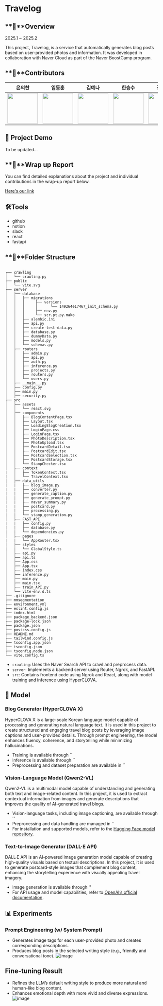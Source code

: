 # Travelog

## **📘**Overview

2025.1 ~ 2025.2

This project, Travelog, is a service that automatically generates blog posts based on user-provided photos and information. It was developed in collaboration with Naver Cloud as part of the Naver BoostCamp program.


## **📘**Contributors

|은의찬|임동훈|김예나|한승수|김동영
|:----:|:----:|:----:|:----:|:----:|
| [<img src="https://github.com/user-attachments/assets/de2fa83d-3076-4f18-bc65-45e34a456b72" alt="" style="width:100px;100px;">](https://github.com/0522chan) <br/> | [<img src="https://github.com/user-attachments/assets/6ba55701-35e6-421f-8ed7-03b054f55a76" alt="" style="width:100px;100px;">](https://github.com/naringles) <br/> | [<img src="https://github.com/user-attachments/assets/109315cf-03ea-46c9-af2d-4145cef1f50f" alt="" style="width:100px;100px;">](https://github.com/yehna2907) <br/> | [<img src="https://github.com/user-attachments/assets/b2e040a7-dca3-4a23-b44f-5de84b76c950" alt="" style="width:100px;100px;">](https://github.com/hanseungsoo13) <br/> | [<img src="https://github.com/user-attachments/assets/d973c9de-7e57-4796-8c48-924269f4d2c9" alt="" style="width:100px;100px;">](https://github.com/kimdyoc13) <br/> | 


## **📱 Project Demo**
To be updated...


## **📘**Wrap up Report
You can find detailed explanations about the project and individual contributions in the wrap-up report below.

[Here's our link]()


## **🛠️**Tools

- github
- notion
- slack
- react
- fastapi

## **📂**Folder Structure

```

┌── crawling
│   └── crawling.py
├── public
│   └── vite.svg
├── server
│   ├── database
│   │   ├── migrations
│   │   │     ├── versions
│   │   │     │      └── 149264e17467_init_schema.py
│   │   │     ├── env.py
│   │   │     └── scr.pt.py.mako
│   │   ├── alembic.ini
│   │   ├── api.py
│   │   ├── create-test-data.py
│   │   ├── database.py
│   │   ├── dummyData.py
│   │   ├── models.py
│   │   └── schemas.py
│   ├── routers
│   │   ├── admin.py
│   │   ├── api.py
│   │   ├── auth.py
│   │   ├── inference.py
│   │   ├── projects.py
│   │   ├── routers.py
│   │   └── users.py
│   ├── __main__.py
│   ├── config.py
│   ├── main.py
│   ├── security.py
├── src
│   ├── assets  
│   │   └── react.svg
│   ├── components
│   │   ├── BlogContentPage.tsx
│   │   ├── Layout.tsx
│   │   ├── LoadingBlogCreation.tsx
│   │   ├── LoginPage.css
│   │   ├── LoginPage.tsx
│   │   ├── PhotoDescription.tsx
│   │   ├── PhotoUpload.tsx
│   │   ├── PostcardDetail.tsx
│   │   ├── PostcardEdit.tsx
│   │   ├── PostcardSelection.tsx
│   │   ├── PostcardStorage.tsx
│   │   └── StampChecker.tsx
│   ├── context
|   │   ├── TokenContext.tsx
|   │   └── TravelContext.tsx
|   ├── data_utils
|   |   ├── blog_image.py
|   |   ├── converter.py
|   |   ├── generate_caption.py
|   |   ├── generate_prompt.py
|   |   ├── naver_summary.py
|   |   ├── postcard.py
|   |   ├── processing.py
|   |   └── stamp_generation.py
│   ├── FAST_API
|   |   ├── config.py
|   |   ├── database.py
|   |   └── dependencies.py
│   ├── pages
|   |   └── AppRouter.tsx
│   ├── styles
|   |   └── GlobalStyle.ts
│   ├── api.py
│   ├── api.ts
│   ├── App.css
│   ├── App.tsx
│   ├── index.css
│   ├── inference.py
│   ├── main.py
│   ├── main.tsx
│   ├── train_API.py
│   └── vite-env.d.ts
├── .gitignore
├── mmsegmentation
├── environment.yml
├── eslint.config.js
├── index.html
├── package_backend.json
├── package-lock.json
├── package.json
├── postcss.config.js
├── README.md
├── tailwind.config.js
├── tsconfig.app.json
├── tsconfig.json
├── tsconfig.node.json
└── vite.config.ts

```
- `crawling`: Uses the Naver Search API to crawl and preprocess data.
- `server`: Implements a backend server using Router, Ngrok, and FastAPI.
- `src`: Contains frontend code using Ngrok and React, along with model training and inference using HyperCLOVA.


## **📰 Model**
### Blog Generator (HyperCLOVA X)
HyperCLOVA X is a large-scale Korean language model capable of processing and generating natural language text. It is used in this project to create structured and engaging travel blog posts by leveraging image captions and user-provided details. Through prompt engineering, the model enhances fluency, coherence, and storytelling while minimizing hallucinations.
- Training is available through ``
- Inference is available through ``
- Preprocessing and dataset preparation are available in ``

### Vision-Language Model (Qwen2-VL)
Qwen2-VL is a multimodal model capable of understanding and generating both text and image-related content. In this project, it is used to extract contextual information from images and generate descriptions that improves the quality of AI-generated travel blogs.
- Vision-language tasks, including image captioning, are available through ''
- Preprocessing and data handling are managed in ``
- For installation and supported models, refer to the [Hugging Face model repository](https://huggingface.co/Qwen/Qwen2-VL-7B-Instruct).

### Text-to-Image Generator (DALL·E API)
DALL·E API is an AI-powered image generation model capable of creating high-quality visuals based on textual descriptions. In this project, it is used to generate postcard-style images that complement blog content, enhancing the storytelling experience with visually appealing travel imagery.
- Image generation is available through ''
- For API usage and model capabilities, refer to [OpenAI’s official documentation](https://platform.openai.com/docs/guides/images).


## **📊 Experiments**  
### Prompt Engineering (w/ System Prompt)
- Generates image tags for each user-provided photo and creates corresponding descriptions.
- Produces blog posts in the selected writing style (e.g., friendly and conversational tone).
![image](https://github.com/user-attachments/assets/1ab9692c-509a-4f9b-b774-4e902d5afb9f)


## Fine-tuning Result
- Refines the LLM’s default writing style to produce more natural and human-like blog content.
- Enhances emotional depth with more vivid and diverse expressions.
![image](https://github.com/user-attachments/assets/02306a23-ed50-4e2b-94fc-ce5a40638ddf)

